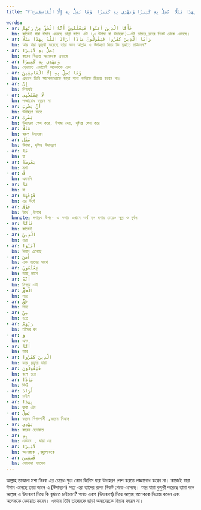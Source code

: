 ```yaml
---
title: "إِنَّ اللَّهَ لَا يَسْتَحْيِي أَنْ يَضْرِبَ مَثَلًا مَا بَعُوضَةً فَمَا فَوْقَهَا  فَأَمَّا الَّذِينَ آمَنُوا فَيَعْلَمُونَ أَنَّهُ الْحَقُّ مِنْ رَبِّهِمْ  وَأَمَّا الَّذِينَ كَفَرُوا فَيَقُولُونَ مَاذَا أَرَادَ اللَّهُ بِهَذَا مَثَلًا  يُضِلُّ بِهِ كَثِيرًا وَيَهْدِي بِهِ كَثِيرًا  وَمَا يُضِلُّ بِهِ إِلَّا الْفَاسِقِينَ٢٦"

words:
- ar: فَأَمَّا الَّذِينَ آمَنُوا فَيَعْلَمُونَ أَنَّهُ الْحَقُّ مِنْ رَبِّهِمْ
  bn: কাজেই যারা ঈমান এনেছে তারা জানে এটা (এ উপমা বা উদাহরণ)—এটা তাদের রবের নিকট থেকে এসেছে। 
- ar: وَأَمَّا الَّذِينَ كَفَرُوا فَيَقُولُونَ مَاذَا أَرَادَ اللَّهُ بِهَذَا مَثَلًا
  bn: আর যারা কুফুরী করেছে তারা বলে আল্লাহ এ উদাহরণ দিয়ে কি বুঝাতে চাইলেন?
- ar: يُضِلُّ بِهِ كَثِيرًا
  bn: করেন বিভ্রান্ত অনেককে এভাবে
- ar: وَيَهْدِي بِهِ كَثِيرًا
  bn: হেদায়াত এভাবেই অনেককে এবং
- ar: وَمَا يُضِلُّ بِهِ إِلَّا الْفَاسِقِينَ
  bn: এভাবে তিনি ফাসেকদেরকে ছাড়া অন্য কাউকে বিভ্রান্ত করেন না। 
- ar: إِنَّ
  bn: নিশ্চয়ই
- ar: لَا يَسْتَحْيِي
  bn: লজ্জাবোধ করেন না
- ar: أَنْ يَضْرِبَ
  bn: উদাহরণ দিতে  
- ar: يَضْرِبَ
  bn: উদাহরণ পেশ করে, উপমা দেয়, দৃষ্টান্ত পেশ করে
- ar: مَثَلًا
  bn: স্বরুপ উদাহরণ 
- ar: مَثَل
  bn: উপমা, দৃষ্টান্ত উদাহরণ
- ar: مَا
  bn: যা
- ar: بَعُوضَةً 
  bn: মশা
- ar: فَ
  bn: এমনকি
- ar: مَا
  bn: যা
- ar: فَوْقَهَا
  bn: এর উর্ধে
- ar: فَوْقَ
  bn: উর্ধে ,উপরে
  bnnote: মশারও উপর- এ কথার এখানে অর্থ হল মশার চেয়েও ক্ষুদ্র ও দুর্বল
- ar: فَأَمَّا
  bn: কাজেই
- ar: الَّذِينَ 
  bn: যারা
- ar: آمَنُوا
  bn: ঈমান এনেছে
- ar: آٰمَنَ
  bn: এক বচনের সাথে
- ar: يَعْلَمُونَ
  bn: তারা জানে
- ar: أَنَّهُ 
  bn: নিশ্চয় এটা
- ar: الْحَقُّ
  bn: সত্য
- ar: حَقُّ
  bn: সত্য
- ar: مِنْ
  bn: হতে
- ar: رَبِّهِمْ
  bn: তাঁদের রব
- ar: وَ
  bn: এবং
- ar: أَمَّا
  bn: আর
- ar: الَّذِينَ كَفَرُوا
  bn: করে কুফুরি যারা
- ar: فَيَقُولُونَ 
  bn: বলে তারা
- ar: مَاذَا
  bn: কি?
- ar: أَرَادَ
  bn: চাইল
- ar: بِهَذَا 
  bn: দ্বারা এটা
- ar: يُضِلُّ
  bn: করেন বিপথগামী ,করেন বিভ্রান্ত
- ar: يَهْدِي
  bn: করেন হেদায়াত
- ar: بِهِ 
  bn: এভাবে , দ্বারা এর
- ar: كَثِيرًا 
  bn: অনেককে ,বহুলোককে
- ar: فَسِقِينَ   
  bn: লোকেরা ফাসেক
---
```


আল্লাহ তাআলা মশা কিংবা এর চেয়েও ক্ষুদ্র কোন জিনিস দ্বারা উদাহরণ পেশ করতে লজ্জাবোধ করেন না। কাজেই যারা ঈমান এনেছে তারা জানে এ (উদাহরণ) সত্য এরা তাদের রবের নিকট থেকে এসেছে। আর যারা কুফুরী করেছে তারা বলে আল্লাহ এ উদাহরণ দিয়ে কি বুঝাতে চাইলেন? অথচ এরূপ (উদাহরণ) দিয়ে আল্লাহ অনেককে বিভ্রান্ত করেন এবং অনেককে হেদায়াত করেন। এভাবে তিনি তাদেরকে ছাড়া অন্যদেরকে বিভ্রান্ত করেন না।
